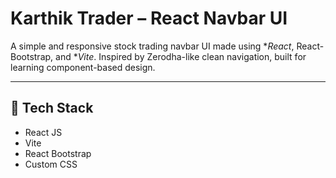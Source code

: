 
# Karthik Trader – React Navbar UI

A simple and responsive stock trading navbar UI made using **React*, React-Bootstrap, and **Vite*. Inspired by Zerodha-like clean navigation, built for learning component-based design.

---

## 🔧 Tech Stack

- React JS
- Vite
- React Bootstrap
- Custom CSS



